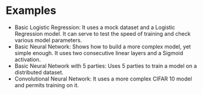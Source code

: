 # Examples

- Basic Logistic Regression: It uses a mock dataset and a Logistic Regression model. It can serve to test the speed of training and check various model parameters.
- Basic Neural Network: Shows how to build a more complex model, yet simple enough. It uses two consecutive linear layers and a Sigmoid activation.
- Basic Neural Network with 5 parties: Uses 5 parties to train a model on a distributed dataset.
- Convolutional Neural Network: It uses a more complex CIFAR 10 model and permits training on it.